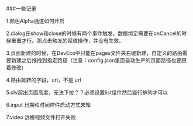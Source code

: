 ###一些记录

1.颜色Alpha通道如何开启

2.dialog在show和close的时候有两个事件触发，数据绑定需要在onCancel的时候重置才行。那点击触发的赋值操作，并没有生效。

3.页面新建的时候，在DevEco中只能在pages文件夹右键新建，自定义的路由需要新建之后拖拽到指定路径（注意：config.json里面自动生产的页面路径也要跟着修改）

4.路由跳转的字段，uri，不是 url

5.div超出页面高度，无法下拉？？必须设置list组件然后竖行排列才可以

6.input 日期和时间控件启动方式未知

7.video 远程视频文件打开失败